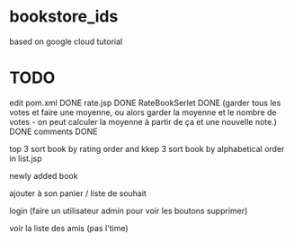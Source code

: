 # bookstore_ids

based on google cloud tutorial

# TODO

edit pom.xml DONE
rate.jsp DONE
RateBookSerlet DONE
(garder tous les votes et faire une moyenne, ou alors garder la moyenne et le nombre de votes - on peut calculer la moyenne à partir de ça et une nouvelle note.) DONE
comments DONE

top 3 sort book by rating order and kkep 3
sort book by alphabetical order in list.jsp

newly added book

ajouter à son panier / liste de souhait

login 
(faire un utilisateur admin pour voir les boutons supprimer)

voir la liste des amis (pas l'time)
